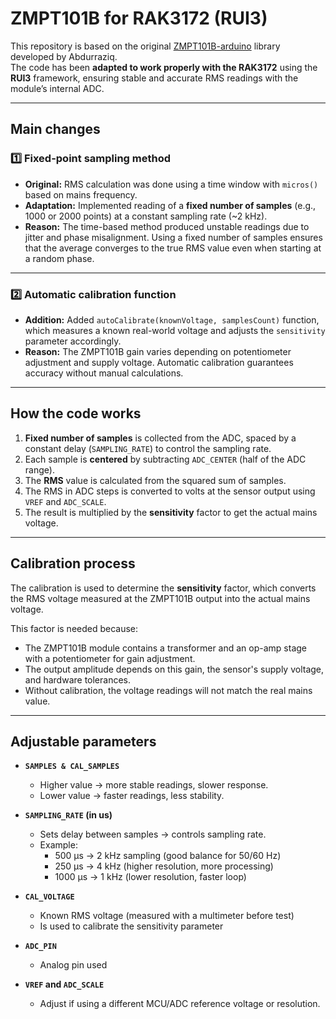 # ZMPT101B for RAK3172 (RUI3)

This repository is based on the original [ZMPT101B-arduino](https://github.com/Abdurraziq/ZMPT101B-arduino) library developed by Abdurraziq.  
The code has been **adapted to work properly with the RAK3172** using the **RUI3** framework, ensuring stable and accurate RMS readings with the module’s internal ADC.

---

## Main changes

### 1️⃣ Fixed-point sampling method  
- **Original:** RMS calculation was done using a time window with `micros()` based on mains frequency.  
- **Adaptation:** Implemented reading of a **fixed number of samples** (e.g., 1000 or 2000 points) at a constant sampling rate (~2 kHz).  
- **Reason:** The time-based method produced unstable readings due to jitter and phase misalignment. Using a fixed number of samples ensures that the average converges to the true RMS value even when starting at a random phase.

---

### 2️⃣ Automatic calibration function  
- **Addition:** Added `autoCalibrate(knownVoltage, samplesCount)` function, which measures a known real-world voltage and adjusts the `sensitivity` parameter accordingly.  
- **Reason:** The ZMPT101B gain varies depending on potentiometer adjustment and supply voltage. Automatic calibration guarantees accuracy without manual calculations.

---

## How the code works

1. **Fixed number of samples** is collected from the ADC, spaced by a constant delay (`SAMPLING_RATE`) to control the sampling rate.
2. Each sample is **centered** by subtracting `ADC_CENTER` (half of the ADC range).
3. The **RMS** value is calculated from the squared sum of samples.
4. The RMS in ADC steps is converted to volts at the sensor output using `VREF` and `ADC_SCALE`.
5. The result is multiplied by the **sensitivity** factor to get the actual mains voltage.

---

## Calibration process

The calibration is used to determine the **sensitivity** factor, which converts the RMS voltage measured at the ZMPT101B output into the actual mains voltage.

This factor is needed because:
- The ZMPT101B module contains a transformer and an op-amp stage with a potentiometer for gain adjustment.
- The output amplitude depends on this gain, the sensor's supply voltage, and hardware tolerances.
- Without calibration, the voltage readings will not match the real mains value.

---

## Adjustable parameters

- **`SAMPLES & CAL_SAMPLES `**  
  - Higher value → more stable readings, slower response.  
  - Lower value → faster readings, less stability.  

- **`SAMPLING_RATE` (in us)**  
  - Sets delay between samples → controls sampling rate.  
  - Example:  
    - 500 µs → 2 kHz sampling (good balance for 50/60 Hz)  
    - 250 µs → 4 kHz (higher resolution, more processing)  
    - 1000 µs → 1 kHz (lower resolution, faster loop)

- **`CAL_VOLTAGE`**  
  - Known RMS voltage (measured with a multimeter before test) 
  - Is used to calibrate the sensitivity parameter

- **`ADC_PIN`**  
  - Analog pin used 

- **`VREF` and `ADC_SCALE`**  
  - Adjust if using a different MCU/ADC reference voltage or resolution.
